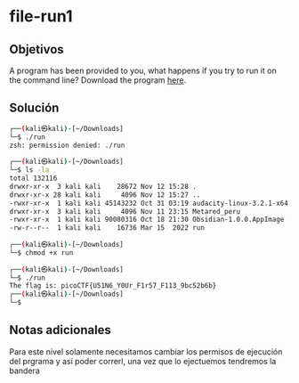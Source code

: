 # file-run1

## Objetivos
A program has been provided to you, what happens if you try to run it on the command line? Download the program [here](https://artifacts.picoctf.net/c/308/run).


## Solución 
```bash
┌──(kali㉿kali)-[~/Downloads]
└─$ ./run            
zsh: permission denied: ./run
                                                                                                               
┌──(kali㉿kali)-[~/Downloads]
└─$ ls -la
total 132116
drwxr-xr-x  3 kali kali    28672 Nov 12 15:28 .
drwxr-xr-x 28 kali kali     4096 Nov 12 15:27 ..
-rwxr-xr-x  1 kali kali 45143232 Oct 31 03:19 audacity-linux-3.2.1-x64.AppImage
drwxr-xr-x  3 kali kali     4096 Nov 11 23:15 Metared_peru
-rwxr-xr-x  1 kali kali 90080316 Oct 18 21:30 Obsidian-1.0.0.AppImage
-rw-r--r--  1 kali kali    16736 Mar 15  2022 run
                                                                                                               
┌──(kali㉿kali)-[~/Downloads]
└─$ chmod +x run          
                                                                                                               
┌──(kali㉿kali)-[~/Downloads]
└─$ ./run       
The flag is: picoCTF{U51N6_Y0Ur_F1r57_F113_9bc52b6b}                                                                                                               
┌──(kali㉿kali)-[~/Downloads]
└─$ 

```

## Notas adicionales 

Para este nivel solamente necesitamos cambiar los permisos de ejecución del prgrama y así poder correrl, una  vez que lo ejectuemos tendremos la bandera 
